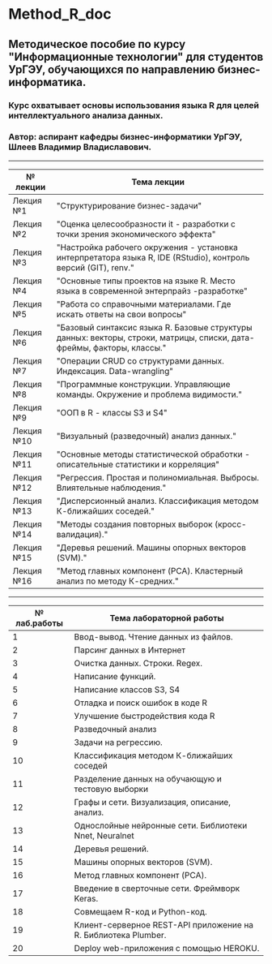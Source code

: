 # Method_R_doc
## Методическое пособие по курсу "Информационные технологии" для студентов УрГЭУ, обучающихся по направлению бизнес-информатика.
### Курс охватывает основы использования языка R для целей интеллектуального анализа данных.
### Автор: аспирант кафедры бизнес-информатики УрГЭУ, Шлеев Владимир Владиславович.

***


№ лекции  | Тема лекции
----------|----------
Лекция №1 | "Структурирование бизнес-задачи"
Лекция №2 | "Оценка целесообразности it - разработки с точки зрения экономического эффекта"
Лекция №3 | "Настройка рабочего окружения - установка интерпретатора языка R, IDE (RStudio), контроль версий (GIT), renv."
Лекция №4 | "Основные типы проектов на языке R. Место языка в современной энтерпрайз -разработке"
Лекция №5 | "Работа со справочными материалами. Где искать ответы на свои вопросы"
Лекция №6 | "Базовый синтаксис языка R. Базовые структуры данных: векторы, строки, матрицы, списки, дата-фреймы, факторы, классы."
Лекция №7 | "Операции CRUD со структурами данных. Индексация. Data-wrangling"
Лекция №8 | "Программные конструкции. Управляющие команды. Окружение и проблема видимости."
Лекция №9 | "ООП в R - классы S3 и S4"
Лекция №10 | "Визуальный (разведочный) анализ данных."
Лекция №11 | "Основные методы статистической обработки - описательные статистики и корреляция"
Лекция №12 | "Регрессия. Простая и полиномиальная. Выбросы. Влиятельные наблюдения."
Лекция №13 | "Дисперсионный анализ. Классификация методом К-ближайших соседей."
Лекция №14 | "Методы создания повторных выборок (кросс-валидация)."
Лекция №15 | "Деревья решений. Машины опорных векторов (SVM)."
Лекция №16 | "Метод главных компонент (PCA). Кластерный анализ по методу К-средних."

***

№ лаб.работы | Тема лабораторной работы
-------------|-------------------------
1            | Ввод-вывод. Чтение данных из файлов. 
2            | Парсинг данных в Интернет
3            | Очистка данных. Строки. Regex.
4            | Написание функций. 
5            | Написание классов S3, S4
6            | Отладка и поиск ошибок в коде R
7            | Улучшение быстродействия кода R
8            | Разведочный анализ
9            | Задачи на регрессию. 
10           | Классификация методом К-ближайших соседей
11           | Разделение данных на обучающую и тестовую выборки
12           | Графы и сети. Визуализация, описание, анализ. 
13           | Однослойные нейронные сети. Библиотеки Nnet, Neuralnet
14           | Деревья решений.
15           | Машины опорных векторов (SVM).
16           | Метод главных компонент (PCA).
17           | Введение в сверточные сети. Фреймворк Keras.
18           | Совмещаем R-код и Python-код.
19           | Клиент-серверное REST-API приложение на R. Библиотека Plumber.
20           | Deploy web-приложения с помощью HEROKU. 